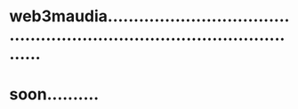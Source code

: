 # web3maudia..............................................................................................
# soon..........
